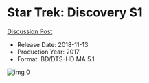 # Star Trek: Discovery S1

[Discussion Post](https://www.avsforum.com/threads/bass-eq-for-filtered-movies.2995212/post-57509194)

* Release Date: 2018-11-13
* Production Year: 2017
* Format: BD/DTS-HD MA 5.1

![img 0](https://i.imgur.com/ZRUhBkd.jpg)

